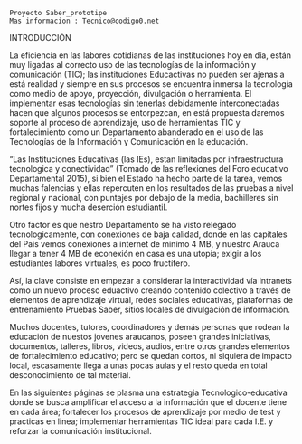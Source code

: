 	Proyecto Saber_prototipe
	Mas informacion : Tecnico@codigo0.net

INTRODUCCIÓN



La eficiencia en las labores cotidianas de las instituciones hoy en día, están muy ligadas al correcto uso de las tecnologías de la información y comunicación (TIC); las instituciones Educactivas no pueden ser ajenas a está realidad y siempre en sus procesos se encuentra inmersa la tecnología como medio de apoyo, proyección, divulgación o herramienta. El implementar esas tecnologías sin tenerlas debidamente interconectadas hacen que algunos procesos se entorpezcan, en está propuesta daremos soporte al proceso de aprendizaje, uso de herramientas TIC y fortalecimiento como un Departamento abanderado en el uso de las Tecnologías de la Información y Comunicación en la educación.

“Las Instituciones Educativas (las IEs), estan limitadas por infraestructura tecnologica y conectividad” (Tomado de las reflexiones del Foro educativo Departamental 2015), si bien el Estado ha hecho parte de la tarea, vemos muchas falencias y ellas repercuten en los resultados de las pruebas a nivel regional y nacional, con puntajes por debajo de la media, bachilleres sin nortes fijos y mucha deserción estudiantil.

Otro factor es que nestro Departamento se ha visto relegado tecnologicamente, con conexiones de baja calidad, donde en las capitales del Pais vemos conexiones a internet de minímo 4 MB, y nuestro Arauca llegar a tener 4 MB de econexión en casa es una utopía; exigir a los estudiantes labores virtuales, es poco fructífero.

Así, la clave consiste en empezar a considerar la interactividad vía intranets como un nuevo proceso eduactivo creando contenido colectivo a través de elementos de aprendizaje virtual, redes sociales educativas, plataformas de entrenamiento Pruebas Saber, sitios locales de divulgación de información.

Muchos docentes, tutores, coordinadores y demás personas que rodean la educación de nuestos jovenes araucanos, poseen grandes iniciativas, documentos, talleres, libros, videos, audios, entre otros grandes elementos de fortalecimiento educativo; pero se quedan cortos, ni siquiera de impacto local, escasamente llega a unas pocas aulas y el resto queda en total desconocimiento de tal material.

En las siguientes páginas se plasma una estrategia Tecnologico-educativa donde se busca amplificar el acceso a la información que el docente tiene en cada área; fortalecer los procesos de aprendizaje por medio de test y practicas en linea; implementar herramientas TIC ideal para cada I.E. y reforzar la comunicación institucional.
